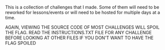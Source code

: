 This is a collection of challenges that I made. Some of them will need to be reworked for lessons/events or will need to be hosted for multiple days at a time.

AGAIN, VIEWING THE SOURCE CODE OF MOST CHALLENGES WILL SPOIL THE FLAG. READ THE INSTRUCTIONS.TXT FILE FOR ANY CHALLENGE BEFORE LOOKING AT OTHER FILES IF YOU DON'T WANT TO HAVE THE FLAG SPOILED
